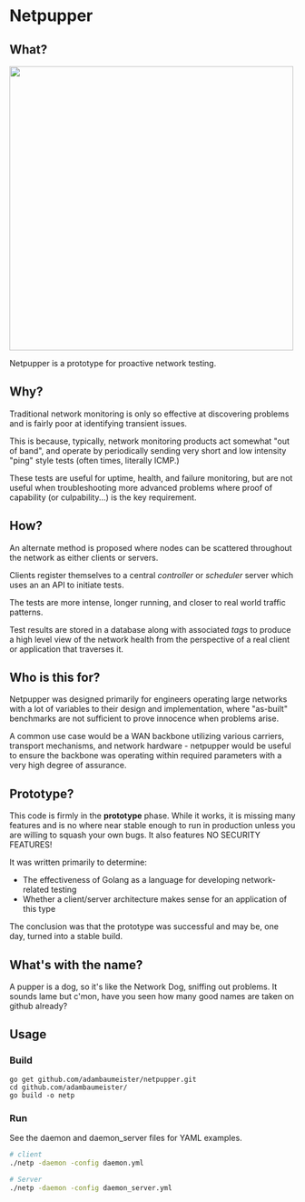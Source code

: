 # Netpupper
## What?
<img src="https://i.imgur.com/TXJRKIs.png" width="500">


Netpupper is a prototype for proactive network testing.

## Why?
Traditional network monitoring is only so effective at discovering problems and is fairly poor at identifying transient issues.

This is because, typically, network monitoring products act somewhat "out of band", and operate by periodically
sending very short and low intensity "ping" style tests (often times, literally ICMP.)

These tests are useful for uptime, health, and failure monitoring, but are not useful when troubleshooting more advanced
problems where proof of capability (or culpability...) is the key requirement.

## How?
An alternate method is proposed where nodes can be scattered throughout the network as either clients or servers.

Clients register themselves to a central _controller_ or _scheduler_ server which uses an an API to initiate tests.

The tests are more intense, longer running, and closer to real world traffic patterns.

Test results are stored in a database along with associated _tags_ to produce a high level view of the network health
from the perspective of a real client or application that traverses it.

## Who is this for?
Netpupper was designed primarily for engineers operating large networks with a lot of variables to their design and 
implementation, where "as-built" benchmarks are not sufficient to prove innocence when problems arise.

A common use case would be a WAN backbone utilizing various carriers, transport mechanisms, and network hardware -
netpupper would be useful to ensure the backbone was operating within required parameters with a very high degree of
assurance. 

## Prototype?
This code is firmly in the __prototype__ phase. While it works, it is missing many features and is no where near
stable enough to run in production unless you are willing to squash your own bugs.
It also features NO SECURITY FEATURES!

It was written primarily to determine:

 - The effectiveness of Golang as a language for developing network-related testing
 - Whether a client/server architecture makes sense for an application of this type
 
The conclusion was that the prototype was successful and may be, one day, turned into a stable build.


## What's with the name?
A pupper is a dog, so it's like the Network Dog, sniffing out problems. It sounds lame but c'mon, have you seen how many
good names are taken on github already?

## Usage
### Build
```
go get github.com/adambaumeister/netpupper.git
cd github.com/adambaumeister/
go build -o netp
```

### Run
See the daemon and daemon_server files for YAML examples.
```bash
# client
./netp -daemon -config daemon.yml

# Server
./netp -daemon -config daemon_server.yml
```



